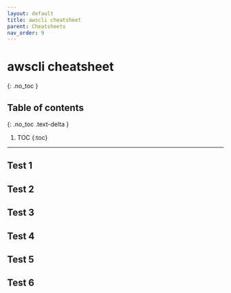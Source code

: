 ```yaml
---
layout: default
title: awscli cheatsheet
parent: Cheatsheets
nav_order: 9
---
```

# awscli cheatsheet
{: .no_toc }

## Table of contents
{: .no_toc .text-delta }

1. TOC
{:toc}

---

## Test 1
## Test 2
## Test 3
## Test 4
## Test 5
## Test 6
